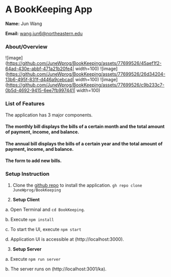 # A BookKeeping App 

**Name:**  Jun Wang

**Email:**  wang.jun6@northeastern.edu

### About/Overview
![image](https://github.com/JuneWprog/BookKeeping/assets/77699526/45aef1f2-64ad-430e-abbf-471a21b20fe4| width=100)
![image](https://github.com/JuneWprog/BookKeeping/assets/77699526/26d34204-13b6-495f-831f-d446a9cebcad| width=100)
![image](https://github.com/JuneWprog/BookKeeping/assets/77699526/c9b233c7-0b5d-4692-9415-6ee7fb997441| width=100)

### List of Features

The application has 3 major components.

#### The monthly bill displays the bills of a certain month and the total amount of payment, income, and balance.
#### The annual bill displays the bills of a certain year and the total amount of payment, income, and balance.
#### The form to add new bills.

### Setup Instruction

1. Clone the [github repo]([https://github.com/JuneWprog/BookKeeping]) to install the application.
  ```gh repo clone JuneWprog/BookKeeping```

3. **Setup Client**

a. Open Terminal and ```cd BookKeeping```.

b. Execute ```npm install```

c. To start the UI, execute ```npm start```

d. Application UI is accessible  at 
(http://localhost:3000).

3. **Setup Server**
 
a. Execute ```npm run server```

b. The server runs on 
(http://localhost:3001/ka).


